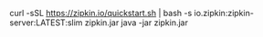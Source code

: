 curl -sSL https://zipkin.io/quickstart.sh | bash -s io.zipkin:zipkin-server:LATEST:slim zipkin.jar
java -jar zipkin.jar